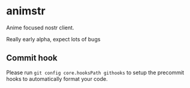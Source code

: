 # animstr

Anime focused nostr client.

Really early alpha, expect lots of bugs

## Commit hook

Please run `git config core.hooksPath githooks` to setup the precommit hooks to automatically format your code.
